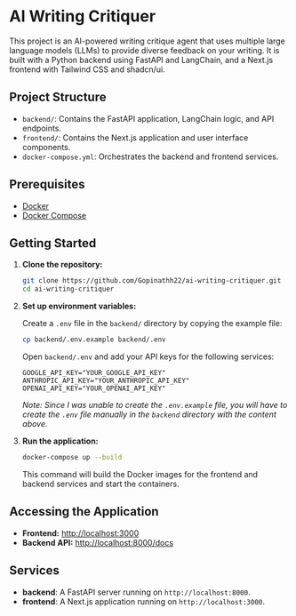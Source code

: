 # AI Writing Critiquer

This project is an AI-powered writing critique agent that uses multiple large language models (LLMs) to provide diverse feedback on your writing. It is built with a Python backend using FastAPI and LangChain, and a Next.js frontend with Tailwind CSS and shadcn/ui.

## Project Structure

- `backend/`: Contains the FastAPI application, LangChain logic, and API endpoints.
- `frontend/`: Contains the Next.js application and user interface components.
- `docker-compose.yml`: Orchestrates the backend and frontend services.

## Prerequisites

- [Docker](https://docs.docker.com/get-docker/)
- [Docker Compose](https://docs.docker.com/compose/install/)

## Getting Started

1.  **Clone the repository:**

    ```bash
    git clone https://github.com/Gopinathh22/ai-writing-critiquer.git
    cd ai-writing-critiquer
    ```

2.  **Set up environment variables:**

    Create a `.env` file in the `backend/` directory by copying the example file:

    ```bash
    cp backend/.env.example backend/.env
    ```

    Open `backend/.env` and add your API keys for the following services:

    ```
    GOOGLE_API_KEY="YOUR_GOOGLE_API_KEY"
    ANTHROPIC_API_KEY="YOUR_ANTHROPIC_API_KEY"
    OPENAI_API_KEY="YOUR_OPENAI_API_KEY"
    ```
    
    *Note: Since I was unable to create the `.env.example` file, you will have to create the `.env` file manually in the `backend` directory with the content above.*


3.  **Run the application:**

    ```bash
    docker-compose up --build
    ```

    This command will build the Docker images for the frontend and backend services and start the containers.

## Accessing the Application

-   **Frontend:** [http://localhost:3000](http://localhost:3000)
-   **Backend API:** [http://localhost:8000/docs](http://localhost:8000/docs)

## Services

-   **backend**: A FastAPI server running on `http://localhost:8000`.
-   **frontend**: A Next.js application running on `http://localhost:3000`. 